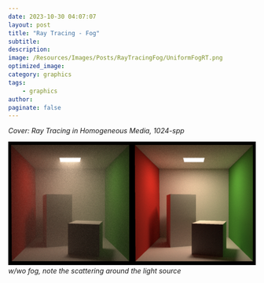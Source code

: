 ```yaml
---
date: 2023-10-30 04:07:07
layout: post
title: "Ray Tracing - Fog"
subtitle:
description:
image: /Resources/Images/Posts/RayTracingFog/UniformFogRT.png
optimized_image:
category: graphics
tags:
    - graphics
author:
paginate: false
---
```

*Cover: Ray Tracing in Homogeneous Media, 1024-spp*

![Comparison](/Resources/Images/Posts/RayTracingFog/Comparison.png)
*w/wo fog, note the scattering around the light source*